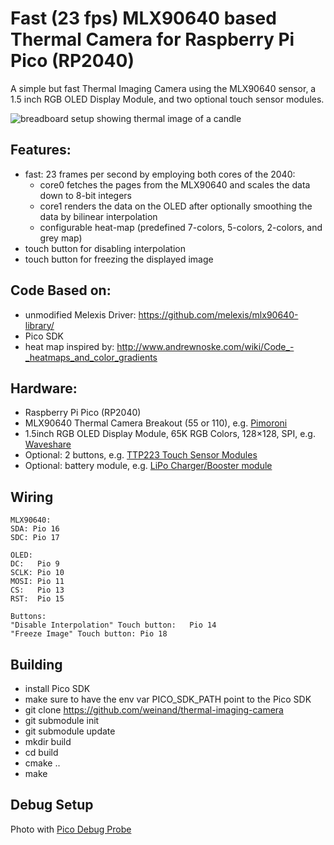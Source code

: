 # Fast (23 fps) MLX90640 based Thermal Camera for Raspberry Pi Pico (RP2040)

A simple but fast Thermal Imaging Camera using the MLX90640 sensor, a 1.5 inch RGB OLED Display Module, and two optional touch sensor modules.

![breadboard setup showing thermal image of a candle](images/movie.gif)

## Features:
- fast: 23 frames per second by employing both cores of the 2040:
  - core0 fetches the pages from the MLX90640 and scales the data down to 8-bit integers
  - core1 renders the data on the OLED after optionally smoothing the data by bilinear interpolation
  - configurable heat-map (predefined 7-colors, 5-colors, 2-colors, and grey map)
- touch button for disabling interpolation
- touch button for freezing the displayed image

## Code Based on:
- unmodified Melexis Driver: https://github.com/melexis/mlx90640-library/
- Pico SDK
- heat map inspired by: http://www.andrewnoske.com/wiki/Code_-_heatmaps_and_color_gradients


## Hardware:
- Raspberry Pi Pico (RP2040)
- MLX90640 Thermal Camera Breakout (55 or 110), e.g. [Pimoroni](https://shop.pimoroni.com/products/mlx90640-thermal-camera-breakout)
- 1.5inch RGB OLED Display Module, 65K RGB Colors, 128×128, SPI, e.g. [Waveshare](https://www.waveshare.com/1.5inch-rgb-oled-module.htm)
- Optional: 2 buttons, e.g. [TTP223 Touch Sensor Modules](https://hobbycomponents.com/sensors/901-ttp223-capacitive-touch-sensor)
- Optional: battery module, e.g. [LiPo Charger/Booster module](https://www.sparkfun.com/products/14411)


## Wiring
```
MLX90640:
SDA: Pio 16
SDC: Pio 17

OLED:
DC:   Pio 9
SCLK: Pio 10
MOSI: Pio 11
CS:   Pio 13
RST:  Pio 15

Buttons:
"Disable Interpolation" Touch button:   Pio 14
"Freeze Image" Touch button: Pio 18
```

## Building
- install Pico SDK
- make sure to have the env var PICO_SDK_PATH point to the Pico SDK
- git clone https://github.com/weinand/thermal-imaging-camera
- git submodule init
- git submodule update
- mkdir build
- cd build
- cmake ..
- make

## Debug Setup

Photo with [Pico Debug Probe](https://www.raspberrypi.com/documentation/microcontrollers/debug-probe.html)